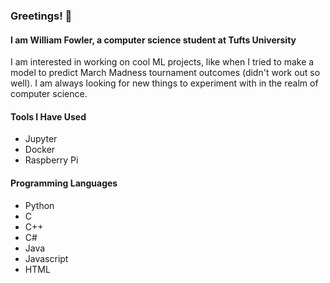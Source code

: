 ### Greetings! 👋

<!--
**williamfowler/williamfowler** is a ✨ _special_ ✨ repository because its `README.md` (this file) appears on your GitHub profile.

Here are some ideas to get you started:

- 🔭 I’m currently working on ...
- 🌱 I’m currently learning ...
- 👯 I’m looking to collaborate on ...
- 🤔 I’m looking for help with ...
- 💬 Ask me about ...
- 📫 How to reach me: ...
- 😄 Pronouns: ...
- ⚡ Fun fact: ...
-->
#### I am William Fowler, a computer science student at Tufts University

I am interested in working on cool ML projects, like when I tried to make a model to predict March Madness tournament outcomes (didn't work out so well). I am always looking for new things to experiment with in the realm of computer science.

#### Tools I Have Used
* Jupyter
* Docker
* Raspberry Pi
#### Programming Languages
* Python
* C
* C++
* C#
* Java
* Javascript
* HTML
